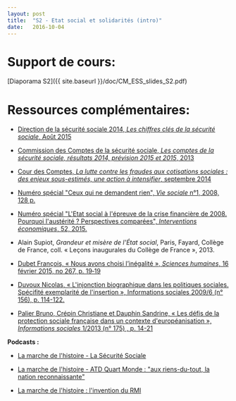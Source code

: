 ```yaml
---
layout: post
title:  "S2 - Etat social et solidarités (intro)"
date:   2016-10-04
---
```

# Support de cours:
[Diaporama S2]({{ site.baseurl }}/doc/CM_ESS_slides_S2.pdf)

# Ressources complémentaires:

- [Direction de la sécurité sociale 2014, *Les chiffres clés de la sécurité sociale*, Août 2015](http://www.securite-sociale.fr/IMG/pdf/chiffres_cles_2015_web.pdf)

- [Commission des Comptes de la sécurité sociale, *Les comptes de la sécurité sociale, résultats 2014, prévision 2015 et 2015*, 2013](http://www.securite-sociale.fr/Les-comptes-de-la-Securite-sociale-Resultats-2013-previsions-2014-et-2015-septembre-2014)

- [Cour des Comptes, *La lutte contre les fraudes aux cotisations sociales : des enjeux sous-estimés, une action à intensifier*, septembre 2014](https://www.ccomptes.fr/content/download/73459/1911669/version/1/file/rapport_securite_sociale_lutte_fraudes_cotisations.pdf)

- [Numéro spécial "Ceux qui ne demandent rien", *Vie sociale* n°1, 2008, 128 p.](https://www.cairn.info/revue-vie-sociale-2008-1-page-5.htm)
- [Numéro spécial "L'Etat social à l'épreuve de la crise financière de 2008. Pourquoi l'austérité ? Perspectives comparées", *Interventions économiques*, 52, 2015.](http://interventionseconomiques.revues.org/2413)

- Alain Supiot, *Grandeur et misère de l'État social*, Paris, Fayard, Collège de France, coll. « Leçons inaugurales du Collège de France », 2013.

- [Dubet François, « Nous avons choisi l’inégalité », *Sciences humaines*, 16 février 2015, no 267, p. 19‑19](https://www.cairn.info/magazine-sciences-humaines-2015-2-page-19.htm)

- [Duvoux Nicolas, « L'injonction biographique dans les politiques sociales. Spécifité exemplarité de l'insertion », Informations sociales 2009/6 (n° 156), p. 114-122.](http://www.cairn.info/revue-informations-sociales-2009-6-page-114.htm)

- [Palier Bruno, Crépin Christiane et Dauphin Sandrine, « Les défis de la protection sociale française dans un contexte d'européanisation », *Informations sociales* 1/2013 (n° 175) , p. 14-21](www.cairn.info/revue-informations-sociales-2013-1-page-14.htm)

**Podcasts :**

- [La marche de l'histoire - La Sécurité Sociale](http://www.franceinter.fr/emission-la-marche-de-lhistoire-la-securite-sociale)

- [La marche de l'histoire - ATD Quart Monde : "aux riens-du-tout, la nation reconnaissante"](http://www.franceinter.fr/emission-la-marche-de-lhistoire-atd-quart-monde-aux-riens-du-tout-la-nation-reconnaissante)

- [La marche de l'histoire : l'invention du RMI](http://www.franceinter.fr/emission-la-marche-de-l-histoire-le-temoin-du-vendredi-jean-michel-belorgey-et-linvention-du-rmi)
